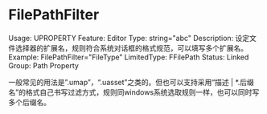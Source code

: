 # FilePathFilter

Usage: UPROPERTY
Feature: Editor
Type: string="abc"
Description: 设定文件选择器的扩展名，规则符合系统对话框的格式规范，可以填写多个扩展名。
Example: FilePathFilter="FileType”
LimitedType: FFilePath
Status: Linked
Group: Path Property

一般常见的用法是”.umap”，“.uasset”之类的。但也可以支持采用“描述 | *.后缀名”的格式自己书写过滤方式，规则同windows系统选取规则一样，也可以同时写多个后缀名。